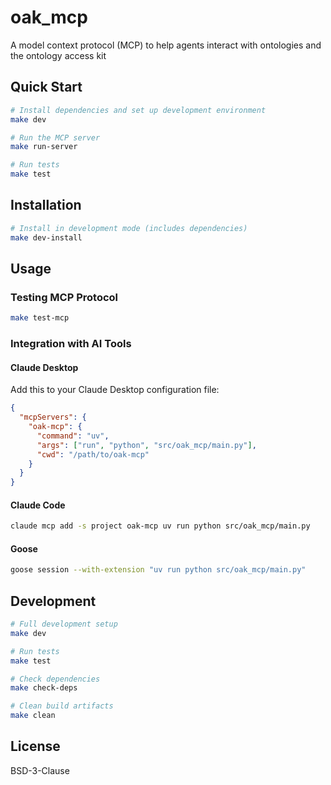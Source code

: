 # oak_mcp

A model context protocol (MCP) to help agents interact with ontologies and the ontology access kit

## Quick Start

```bash
# Install dependencies and set up development environment
make dev

# Run the MCP server
make run-server

# Run tests
make test
```

## Installation

```bash
# Install in development mode (includes dependencies)
make dev-install
```

## Usage

### Testing MCP Protocol

```bash
make test-mcp
```

### Integration with AI Tools

#### Claude Desktop

Add this to your Claude Desktop configuration file:

```json
{
  "mcpServers": {
    "oak-mcp": {
      "command": "uv",
      "args": ["run", "python", "src/oak_mcp/main.py"],
      "cwd": "/path/to/oak-mcp"
    }
  }
}
```

#### Claude Code

```bash
claude mcp add -s project oak-mcp uv run python src/oak_mcp/main.py
```

#### Goose

```bash
goose session --with-extension "uv run python src/oak_mcp/main.py"
```

## Development

```bash
# Full development setup
make dev

# Run tests
make test

# Check dependencies
make check-deps

# Clean build artifacts
make clean
```

## License

BSD-3-Clause
